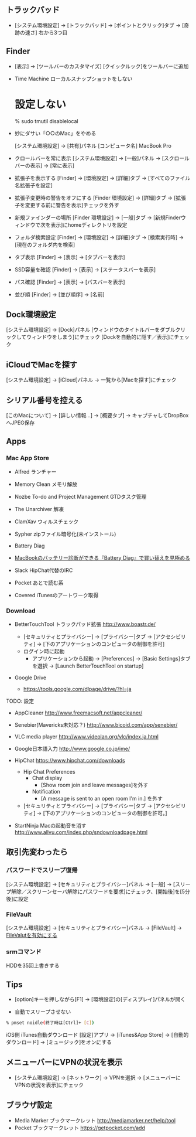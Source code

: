 ## トラックパッド

- [システム環境設定] -> [トラックパッド] -> [ポイントとクリック]タブ -> [奇跡の速さ] 右から3つ目

## Finder

- [表示] -> [ツールバーのカスタマイズ]
    [クイックルック]をツールバーに追加

- Time Machine ローカルスナップショットをしない
  # 設定しない
  % sudo tmutil disablelocal

- 妙にダサい「○○のMac」をやめる

  [システム環境設定] -> [共有]パネル
    [コンピュータ名] MacBook Pro

- クロールバーを常に表示
  [システム環境設定] -> [一般]パネル -> [スクロールバーの表示] -> [常に表示]

- 拡張子を表示する
  [Finder] -> [環境設定] -> [詳細]タブ -> [すべてのファイル名拡張子を設定]

- 拡張子変更時の警告をオフにする
  [Finder 環境設定] -> [詳細]タブ -> [拡張子を変更する前に警告を表示]チェックを外す

- 新規ファインダーの場所
  [Finder 環境設定] -> [一般]タブ -> [新規Finderウィンドウで次を表示]にhomeディレクトリを設定

- フォルダ検索設定
  [Finder] -> [環境設定] -> [詳細]タブ -> [検索実行時] -> [現在のフォルダ内を検索]

- タブ表示
  [Finder] -> [表示] -> [タブバーを表示]

- SSD容量を確認
  [Finder] -> [表示] -> [ステータスバーを表示]

- パス確認
  [Finder] -> [表示] -> [パスバーを表示]

- 並び順
  [Finder] -> [並び順序] -> [名前]

## Dock環境設定
[システム環境設定] -> [Dock]パネル
  [ウィンドウのタイトルバーをダブルクリックしてウィンドウをしまう]にチェック
  [Dockを自動的に隠す／表示]にチェック

## iCloudでMacを探す
[システム環境設定] -> [iCloud]パネル -> 一覧から[Macを探す]にチェック

## シリアル番号を控える
[このMacについて] -> [詳しい情報...] -> [概要タブ] -> キャプチャしてDropBoxへJPEG保存

## Apps

### Mac App Store

- Alfred ランチャー

- Memory Clean メモリ解放

- Nozbe To-do and Project Management GTDタスク管理

- The Unarchiver 解凍

- ClamXav ウィルスチェック

- Sypher zipファイル暗号化(未インストール)

- Battery Diag
 - [MacBookのバッテリー診断ができる『Battery Diag』で買い替えを見極める]( http://www.lifehacker.jp/2014/04/140409battery_diag.html)

- Slack HipChat代替のIRC

- Pocket あとで読む系

- Covered iTunesのアートワーク取得

### Download

- BetterTouchTool トラックパッド拡張 http://www.boastr.de/
  - [セキュリティとプライバシー] -> [プライバシー]タブ -> [アクセシビリティ] -> [下のアプリケーションのコンピュータの制御を許可]
  - ログイン時に起動
	- アプリケーションから起動 -> [Preferences] -> [Basic Settings]タブを選択 -> [Launch BetterTouchTool on startup]

- Google Drive
  - https://tools.google.com/dlpage/drive/?hl=ja

TODO: 設定

- AppCleaner http://www.freemacsoft.net/appcleaner/

- Senebier(Mavericks未対応？) http://www.bicoid.com/app/senebier/

- VLC media player http://www.videolan.org/vlc/index.ja.html

- Google日本語入力 http://www.google.co.jp/ime/

- HipChat https://www.hipchat.com/downloads

  - Hip Chat Preferences
    - Chat display
      - [Show room join and leave messages]を外す
    - Notification
      - [A message is sent to an open room I'm in.] を外す
  - [セキュリティとプライバシー] -> [プライバシー]タブ -> [アクセシビリティ] -> [下のアプリケーションのコンピュータの制御を許可。]

- StartNinja Macの起動音を消す http://www.allvu.com/index.php/sndownloadpage.html

## 取引先変わったら

### パスワードでスリープ復帰
  [システム環境設定] -> [セキュリティとプライバシー]パネル -> [一般] -> [スリープ解除／スクリーンセーバ解除にパスワードを要求]にチェック、[開始後]を[5分後]に設定

### FileVault
  [システム環境設定] -> [セキュリティとプライバシー]パネル -> [FileVault] -> [FileValutを有効にする](鍵クリックが必要)

### srmコマンド
HDDを35回上書きする

## Tips
- [option]キーを押しながら[F1] -> [環境設定]の[ディスプレイ]パネルが開く

- 自動でスリープさせない
```sh
% pmset noidle(終了時は[Ctrl]+ [C])
```

iOS側
  iTunes自動ダウンロード
  [設定]アプリ -> [iTunes&App Store] -> [自動的ダウンロード] -> [ミュージック]をオンにする

## メニューバーにVPNの状況を表示

- [システム環境設定] -> [ネットワーク] -> VPNを選択 -> [メニューバーにVPNの状況を表示]にチェック

## ブラウザ設定 

- Media Marker ブックマークレット http://mediamarker.net/help/tool
- Pocket ブックマークレット https://getpocket.com/add
